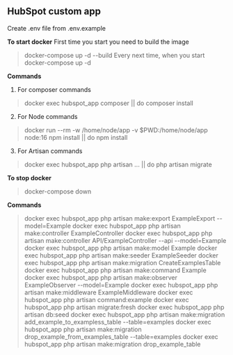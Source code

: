  
## HubSpot custom app

Create .env file from .env.example

**To start docker**
First time you start you need to build the image 
> docker-compose up -d --build
Every next time, when you start
> docker-compose up -d

**Commands**
1. For composer commands 
> docker exec hubspot_app composer || do composer install

2. For Node commands
> docker run --rm -w /home/node/app -v $PWD:/home/node/app node:16 npm install || do npm install

3. For Artisan commands
> docker exec hubspot_app php artisan ... || do php artisan migrate

**To stop docker**
> docker-compose down

**Commands**
> docker exec hubspot_app php artisan make:export ExampleExport --model=Example
> docker exec hubspot_app php artisan make:controller ExampleController
> docker exec hubspot_app php artisan make:controller API/ExampleController --api --model=Example
> docker exec hubspot_app php artisan make:model Example
> docker exec hubspot_app php artisan make:seeder ExampleSeeder
> docker exec hubspot_app php artisan make:migration CreateExamplesTable
> docker exec hubspot_app php artisan make:command Example
> docker exec hubspot_app php artisan make:observer ExampleObserver --model=Example
> docker exec hubspot_app php artisan make:middleware ExampleMiddleware
> docker exec hubspot_app php artisan command:example
> docker exec hubspot_app php artisan migrate:fresh
> docker exec hubspot_app php artisan db:seed
> docker exec hubspot_app php artisan make:migration add_example_to_exampless_table --table=examples
> docker exec hubspot_app php artisan make:migration drop_example_from_examples_table --table=examples
> docker exec hubspot_app php artisan make:migration drop_example_table
